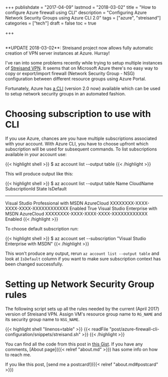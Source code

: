 +++
publishdate = "2017-04-09"
lastmod = "2018-03-02"
title = "How to configure Azure firewall using CLI"
description = "Configuring Azure Network Security Groups using Azure CLI 2.0"
tags = ["azure", "streisand"]
categories = ["tech"]
draft = false
toc = true

+++

<br/>
**UPDATE 2018-03-02**: Streisand project now allows fully automatic creation of
VPN server instances at Azure. Hurray!

I've ran into some problems recently while trying to setup multiple instances
of [Streisand VPN][streisand]. It seems that on Microsoft Azure there's no easy
way to copy or export/import firewall (Network Security Group - NSG)
configuration between different resource groups using Azure Portal.

Fortunately, Azure has [a CLI][azure-cli] (version 2.0 now) available which
can be used to setup network security groups in an automated fashion.

<!--more-->

# Choosing subscription to use with CLI

If you use Azure, chances are you have multiple subscriptions associated with
your account. With Azure CLI, you have to choose upfront which subscription will
be used for subsequent commands. To list subscriptions available in your account
use:

{{< highlight shell >}}
$ az account list --output table
{{< /highlight >}}

This will produce output like this:

{{< highlight shell >}}
$ az account list --output table
Name                                  CloudName    SubscriptionId                        State    IsDefault
------------------------------------  -----------  ------------------------------------  -------  -----------
Visual Studio Professional with MSDN  AzureCloud   XXXXXXXX-XXXX-XXXX-XXXX-XXXXXXXXXXXX  Enabled  True
Visual Studio Enterprise with MSDN    AzureCloud   XXXXXXXX-XXXX-XXXX-XXXX-XXXXXXXXXXXX  Enabled
{{< /highlight >}}

To choose default subscription run:

{{< highlight shell >}}
$ az account set --subscription "Visual Studio Enterprise with MSDN"
{{< /highlight >}}

This won't produce any output, rerun `az account list --output table` and look
at `IsDefault` column if you want to make sure subscription context has been
changed successfully.

# Setting up Network Security Group rules

The following script sets up all the rules needed by the current (April 2017)
version of Streisand VPN. Assign VM's resource group name to `RG_NAME` and its security group name to `NSG_NAME`.

{{< highlight shell "linenos=table" >}}
{{< readFile "post/azure-firewall-cli-configuration/snippets/streisand.sh" >}}
{{< /highlight >}}

You can find all the code from this post in [this Gist][gist]. If you have any
comments, [About page]({{< relref "about.md" >}}) has some info on how to reach me.

If you like this post, [send me a postcard!]({{< relref "about.md#postcard" >}})

[streisand]: https://github.com/jlund/streisand
[azure-cli]: https://docs.microsoft.com/en-us/cli/azure/overview
[gist]: https://gist.github.com/czers/22b7aa45a0a256c1d93b63bb3c36ec22

